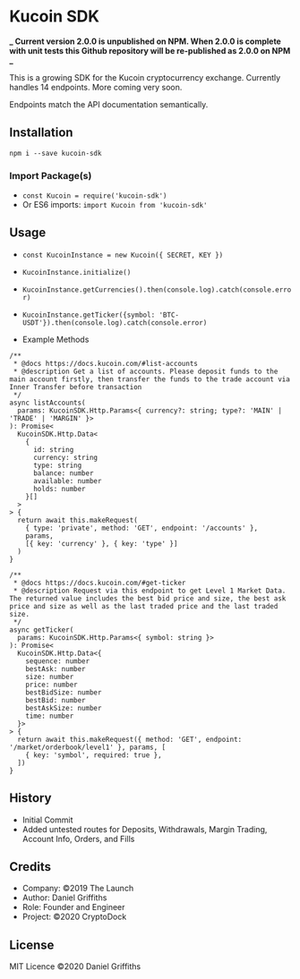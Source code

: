 # Kucoin SDK

**_ Current version 2.0.0 is unpublished on NPM. When 2.0.0 is complete with unit tests this Github repository will be re-published as 2.0.0 on NPM _**

This is a growing SDK for the Kucoin cryptocurrency exchange. Currently handles 14 endpoints. More coming very soon.

Endpoints match the API documentation semantically.

## Installation

`npm i --save kucoin-sdk`

### Import Package(s)

- `const Kucoin = require('kucoin-sdk')`
- Or ES6 imports: `import Kucoin from 'kucoin-sdk'`

## Usage

- `const KucoinInstance = new Kucoin({ SECRET, KEY })`
- `KucoinInstance.initialize()`

- `KucoinInstance.getCurrencies().then(console.log).catch(console.error)`
- `KucoinInstance.getTicker({symbol: 'BTC-USDT'}).then(console.log).catch(console.error)`

- Example Methods

```
/**
 * @docs https://docs.kucoin.com/#list-accounts
 * @description Get a list of accounts. Please deposit funds to the main account firstly, then transfer the funds to the trade account via Inner Transfer before transaction
 */
async listAccounts(
  params: KucoinSDK.Http.Params<{ currency?: string; type?: 'MAIN' | 'TRADE' | 'MARGIN' }>
): Promise<
  KucoinSDK.Http.Data<
    {
      id: string
      currency: string
      type: string
      balance: number
      available: number
      holds: number
    }[]
  >
> {
  return await this.makeRequest(
    { type: 'private', method: 'GET', endpoint: '/accounts' },
    params,
    [{ key: 'currency' }, { key: 'type' }]
  )
}
```

```
/**
 * @docs https://docs.kucoin.com/#get-ticker
 * @description Request via this endpoint to get Level 1 Market Data. The returned value includes the best bid price and size, the best ask price and size as well as the last traded price and the last traded size.
 */
async getTicker(
  params: KucoinSDK.Http.Params<{ symbol: string }>
): Promise<
  KucoinSDK.Http.Data<{
    sequence: number
    bestAsk: number
    size: number
    price: number
    bestBidSize: number
    bestBid: number
    bestAskSize: number
    time: number
  }>
> {
  return await this.makeRequest({ method: 'GET', endpoint: '/market/orderbook/level1' }, params, [
    { key: 'symbol', required: true },
  ])
}
```

## History

- Initial Commit
- Added untested routes for Deposits, Withdrawals, Margin Trading, Account Info, Orders, and Fills

## Credits

- Company: ©2019 The Launch
- Author: Daniel Griffiths
- Role: Founder and Engineer
- Project: ©2020 CryptoDock

## License

MIT Licence ©2020 Daniel Griffiths
